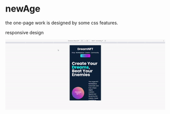 # newAge

<p> the one-page work is designed by some css features.</p>

<p> responsive design </p>

![design](images/screen.gif)